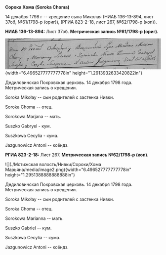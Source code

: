 **Сорока Хома (Soroka Choma)**

14 декабря 1798 г -- крещение сына Миколая (НИАБ 136-13-894, лист 37об,
№61/1798-р (ориг)), (РГИА 823-2-18, лист 267, №62/1798-р (коп)).

**НИАБ 136-13-894:** Лист 37об. **Метрическая запись №61/1798-р
(ориг).**

![](./media/0ef9ad4ec2a5cb5f3c9bf7ecc1171673aee6ec1a.png){width="6.496527777777778in"
height="1.2913932633420822in"}

Дедиловичская Покровская церковь. 14 декабря 1798 года. Метрическая
запись о крещении.

Soroka Mikołay -- сын родителей с застенка Нивки.

Soroka Choma -- отец.

Sorokowa Marjana -- мать.

Suszko Gabryel - кум.

Suszkowa Cecylia - кума.

Jazgunowicz Antoni -- ксёндз.

**РГИА 823-2-18:** Лист 267. **Метрическая запись №62/1798-р (коп).**

![](./Мстижская волость/Нивки/Сороки/Хома Марьяна/media/image2.png){width="6.496527777777778in"
height="1.2951388888888888in"}

Дедиловичская Покровская церковь. 14 декабря 1798 года. Метрическая
запись о крещении.

Soroka Mikołay -- сын родителей с застенка Нивки.

Soroka Choma -- отец.

Sorokowa Marianna -- мать.

Suszko Gabriel -- кум.

Suszkowa Cecylia -- кума.

Jazgunowicz Antoni -- ксёндз.
